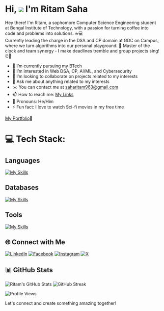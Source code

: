 # Hi, ![](https://user-images.githubusercontent.com/18350557/176309783-0785949b-9127-417c-8b55-ab5a4333674e.gif) I'm Ritam Saha 

Hey there! I'm Ritam, a sophomore Computer Science Engineering student at Bengal Institute of Technology, with a passion for turning coffee into code and problems into solutions. ☕💻  
Currently leading the charge in the DSA and CP domain at GDC on Campus, where we turn algorithms into our personal playground. 🎯 Master of the clock and team synergy - I make deadlines tremble and group projects sing! ⏰🤝

- 🔭 I’m currently pursuing my BTech
- 🌱 I’m interested in Web DSA, CP, AI/ML, and Cybersecurity
- 👯 I’m looking to collaborate on projects related to my interests
- 💬 Ask me about anything related to my interests
- ✉️ You can contact me at [saharitam963@gmail.com](mailto:saharitam963@gmail.com)
- 📫 How to reach me: [My Links](https://linktr.ee/Ritamsworkspace137)
- 🌟 Pronouns: He/Him
- ⚡ Fun fact: I love to watch Sci-fi movies in my free time

[My Portfolio](https://ritam-saha.vercel.app/)🤗


# 💻 Tech Stack:

<h2>Languages</h2>

[![My Skills](https://skillicons.dev/icons?i=java,python,c)](https://skillicons.dev)


<h2>Databases</h2>
  
[![My Skills](https://skillicons.dev/icons?i=mysql)](https://skillicons.dev)


<h2>Tools</h2>
 
[![My Skills](https://skillicons.dev/icons?i=windows,vscode,git,notion)](https://skillicons.dev) 

## 🌐 Connect with Me

[![LinkedIn](https://img.shields.io/badge/LinkedIn-blue.svg?logo=linkedin&logoColor=white)](https://www.linkedin.com/in/ritamsaha137)
[![Facebook](https://img.shields.io/badge/Facebook-blue.svg?logo=facebook&logoColor=white)](https://www.facebook.com/profile.php?id=100080013277806&mibextid=ZbWKwL) 
[![Instagram](https://img.shields.io/badge/Instagram-purple.svg?logo=instagram&logoColor=white)](https://www.instagram.com/_r_i_t_a_m_s_a_h_a_/) 
[![X](https://img.shields.io/badge/X-black.svg?logo=X&logoColor=white)](https://x.com/saharitam963) 

## 📊 GitHub Stats

![Ritam's GitHub Stats](https://github-readme-stats.vercel.app/api?username=Ritam369&show_icons=true&theme=radical)
![GitHub Streak](https://github-readme-streak-stats.herokuapp.com/?user=Ritam369&stroke=F7B267&background=1E1E2E&ring=E06C75&fire=E06C75&currStreakNum=F7B267&currStreakLabel=98C379&sideNums=E06C75&sideLabels=98C379&dates=61AFEF&hide_border=true)

![Profile Views](https://visitcount.itsvg.in/api?id=Ritam369&icon=0&color=0)

Let's connect and create something amazing together!
